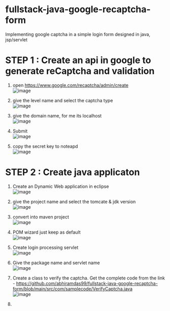 # fullstack-java-google-recaptcha-form
Implementing google captcha  in a simple login form designed in java, jsp/servlet

# STEP 1 : Create an api in google to generate reCaptcha and validation
1.  open  https://www.google.com/recaptcha/admin/create <br>
![image](https://user-images.githubusercontent.com/62290469/235706210-52a143c1-c5d2-4286-84e9-2884673ab0a0.png)

2.  give the level name and select the captcha type<br>
![image](https://user-images.githubusercontent.com/62290469/235708073-904de42e-2a08-46a4-8fb5-6af866aa8ab5.png)

3.  give the domain name, for me its localhost<br>
![image](https://user-images.githubusercontent.com/62290469/235708613-c5eee97a-b46b-4271-86d9-d9802e422241.png)

4.  Submit<br>
![image](https://user-images.githubusercontent.com/62290469/235709232-a11c6ce7-ba00-4ce9-ad73-d023fa84fa31.png)

5.  copy the secret key  to noteapd <br>
![image](https://user-images.githubusercontent.com/62290469/235711600-208eba22-764c-48e7-968e-44d6515afc62.png)

# STEP 2 : Create java applicaton 
1.  Create an Dynamic Web application in eclipse<br>
![image](https://user-images.githubusercontent.com/62290469/235714023-6c710224-1923-4a0d-8378-034686aa47d7.png)


2.  give the project name and select the tomcate  & jdk version<br>
![image](https://user-images.githubusercontent.com/62290469/235715454-ddd14d2c-3194-4788-b04b-0c6c3b013e43.png)


4.  convert into maven project <br>
![image](https://user-images.githubusercontent.com/62290469/235716931-c27ae17c-7281-497d-a56f-b07e482ce9bd.png)


5.  POM wizard just keep as default <br>
![image](https://user-images.githubusercontent.com/62290469/235717497-16c37c3b-93bc-42c2-ad70-a08ece3f5884.png)


6.  Create login processing servlet<br>
![image](https://user-images.githubusercontent.com/62290469/235719301-5ff66210-040c-4c3c-83a6-2b669a6f9c22.png)


7.  Give the package name and servlet name <br>
![image](https://user-images.githubusercontent.com/62290469/235719810-ace6eab8-81e0-49fe-8f66-c059e013bdb9.png)

8.  Create a class to verify the captcha. Get the complete code from the link - https://github.com/abhiramdas99/fullstack-java-google-recaptcha-form/blob/main/src/com/samplecode/VerifyCaptcha.java<br>
![image](https://user-images.githubusercontent.com/62290469/235721265-87dd900d-eeba-4695-812f-f7f534d0c2ef.png)

9.  

